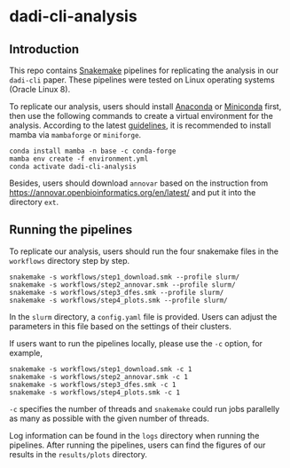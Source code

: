 # dadi-cli-analysis

## Introduction

This repo contains [Snakemake](https://snakemake.readthedocs.io/en/stable/) pipelines for replicating the analysis in our `dadi-cli` paper. These pipelines were tested on Linux operating systems (Oracle Linux 8).

To replicate our analysis, users should install [Anaconda](https://www.anaconda.com/) or [Miniconda](https://docs.conda.io/en/latest/miniconda.html) first, then use the following commands to create a virtual environment for the analysis. According to the latest [guidelines](https://mamba.readthedocs.io/en/latest/installation/mamba-installation.html), it is recommended to install mamba via `mambaforge` or `miniforge`.

```
conda install mamba -n base -c conda-forge
mamba env create -f environment.yml
conda activate dadi-cli-analysis
```

Besides, users should download `annovar` based on the instruction from https://annovar.openbioinformatics.org/en/latest/ and put it into the directory `ext`.

## Running the pipelines

To replicate our analysis, users should run the four snakemake files in the `workflows` directory step by step.

```
snakemake -s workflows/step1_download.smk --profile slurm/
snakemake -s workflows/step2_annovar.smk --profile slurm/
snakemake -s workflows/step3_dfes.smk --profile slurm/
snakemake -s workflows/step4_plots.smk --profile slurm/
```

In the `slurm` directory, a `config.yaml` file is provided. Users can adjust the parameters in this file based on the settings of their clusters.

If users want to run the pipelines locally, please use the `-c` option, for example,

```
snakemake -s workflows/step1_download.smk -c 1
snakemake -s workflows/step2_annovar.smk -c 1
snakemake -s workflows/step3_dfes.smk -c 1
snakemake -s workflows/step4_plots.smk -c 1
```

`-c` specifies the number of threads and `snakemake` could run jobs parallelly as many as possible with the given number of threads.

Log information can be found in the `logs` directory when running the pipelines. After running the pipelines, users can find the figures of our results in the `results/plots` directory.
